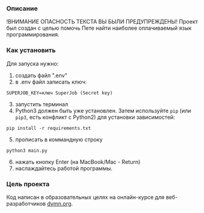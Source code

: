 ### Описание

!ВНИМАНИЕ ОПАСНОСТЬ ТЕКСТА ВЫ БЫЛИ ПРЕДУПРЕЖДЕНЫ!
Проект был создан с целью помочь Пете найти наиболее оплачиваемый язык программирования.


### Как установить

Для запуска нужно:
1. создать файл ".env"
2. в .env файл записать ключ: 
```
SUPERJOB_KEY=ключ SuperJob (Secret key)
```
3. запустить терминал
4. Python3 должен быть уже установлен. 
Затем используйте `pip` (или `pip3`, есть конфликт с Python2) для установки зависимостей:
```
pip install -r requirements.txt
```
5. прописать в коммандную строку 
```
python3 main.py
```
6. нажать кнопку Enter (на MacBook/Mac - Return)
7. наслаждайтесь работой программы.


### Цель проекта

Код написан в образовательных целях на онлайн-курсе для веб-разработчиков [dvmn.org](https://dvmn.org/).